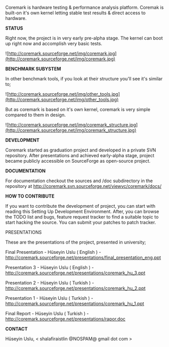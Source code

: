 Coremark is hardware testing & performance analysis platform. Coremak is built-on it's own kernel letting stable test results & direct access to hardware.

**STATUS**

Right now, the project is in very early pre-alpha stage. The kernel can boot up right now and accomplish very basic tests.

![http://coremark.sourceforge.net/img/coremark.jpg](http://coremark.sourceforge.net/img/coremark.jpg)

**BENCHMARK SUBYSTEM**

In other benchmark tools, if you look at their structure you'll see it's similar to;

![http://coremark.sourceforge.net/img/other_tools.jpg](http://coremark.sourceforge.net/img/other_tools.jpg)

But as coremark is based on it's own kernel, coremark is very simple compared to them in design.

![http://coremark.sourceforge.net/img/coremark_structure.jpg](http://coremark.sourceforge.net/img/coremark_structure.jpg)

**DEVELOPMENT**

Coremark started as graduation project and developed in a private SVN repository. After presentations and achieved early-alpha stage, project became publicly accessible on SourceForge as open-source project.

**DOCUMENTATION**

For documentation checkout the sources and /doc subdirectory in the repository at
http://coremark.svn.sourceforge.net/viewvc/coremark/docs/


**HOW TO CONTRIBUTE**

If you want to contribute the development of project, you can start with reading this
Setting Up Development Environment. After, you can browse the TODO list and
bugs, feature request tracker to find a suitable topic to start hacking the source.
You can submit your patches to patch tracker.

PRESENTATIONS

These are the presentations of the project, presented in university;

Final Presentation - Hüseyin Uslu ( English ) -http://coremark.sourceforge.net/presentations/final_presentation_eng.ppt

Presentation 3 - Hüseyin Uslu ( English ) -http://coremark.sourceforge.net/presentations/coremark_hu_3.ppt

Presentation 2 - Hüseyin Uslu ( Turkish ) -http://coremark.sourceforge.net/presentations/coremark_hu_2.ppt

Presentation 1 - Hüseyin Uslu ( Turkish ) - http://coremark.sourceforge.net/presentations/coremark_hu_1.ppt

Final Report - Hüseyin Uslu ( Turkish ) - http://coremark.sourceforge.net/presentations/rapor.doc

**CONTACT**

Hüseyin Uslu, < shalafiraistlin @NOSPAM@ gmail dot com >
